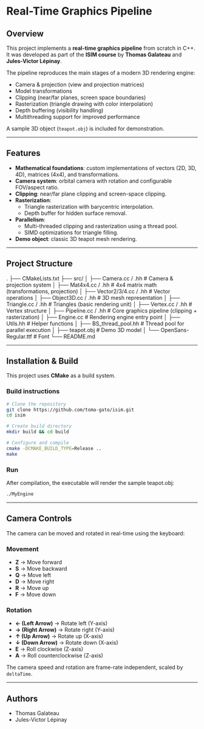 # Real-Time Graphics Pipeline

## Overview
This project implements a **real-time graphics pipeline** from scratch in C++.  
It was developed as part of the **ISIM course** by **Thomas Galateau** and **Jules-Victor Lépinay**.  

The pipeline reproduces the main stages of a modern 3D rendering engine:
- Camera & projection (view and projection matrices)
- Model transformations
- Clipping (near/far planes, screen space boundaries)
- Rasterization (triangle drawing with color interpolation)
- Depth buffering (visibility handling)
- Multithreading support for improved performance

A sample 3D object (`teapot.obj`) is included for demonstration.

---

## Features
- **Mathematical foundations**: custom implementations of vectors (2D, 3D, 4D), matrices (4x4), and transformations.
- **Camera system**: orbital camera with rotation and configurable FOV/aspect ratio.
- **Clipping**: near/far plane clipping and screen-space clipping.
- **Rasterization**:
  - Triangle rasterization with barycentric interpolation.
  - Depth buffer for hidden surface removal.
- **Parallelism**:
  - Multi-threaded clipping and rasterization using a thread pool.
  - SIMD optimizations for triangle filling.
- **Demo object**: classic 3D teapot mesh rendering.

---

## Project Structure
.
├── CMakeLists.txt
├── src/
│ ├── Camera.cc / .hh # Camera & projection system
│ ├── Mat4x4.cc / .hh # 4x4 matrix math (transformations, projection)
│ ├── Vector2/3/4.cc / .hh # Vector operations
│ ├── Object3D.cc / .hh # 3D mesh representation
│ ├── Triangle.cc / .hh # Triangles (basic rendering unit)
│ ├── Vertex.cc / .hh # Vertex structure
│ ├── Pipeline.cc / .hh # Core graphics pipeline (clipping + rasterization)
│ ├── Engine.cc # Rendering engine entry point
│ ├── Utils.hh # Helper functions
│ ├── BS_thread_pool.hh # Thread pool for parallel execution
│ ├── teapot.obj # Demo 3D model
│ └── OpenSans-Regular.ttf # Font
└── README.md

---

## Installation & Build
This project uses **CMake** as a build system.

### Build instructions
```bash
# Clone the repository
git clone https://github.com/toma-gato/isim.git
cd isim

# Create build directory
mkdir build && cd build

# Configure and compile
cmake -DCMAKE_BUILD_TYPE=Release ..
make
```

### Run
After compilation, the executable will render the sample teapot.obj:
```bash
./MyEngine
```

---

## Camera Controls

The camera can be moved and rotated in real-time using the keyboard:

### Movement
- **Z** → Move forward  
- **S** → Move backward  
- **Q** → Move left  
- **D** → Move right  
- **R** → Move up  
- **F** → Move down  

### Rotation
- **← (Left Arrow)** → Rotate left (Y-axis)  
- **→ (Right Arrow)** → Rotate right (Y-axis)  
- **↑ (Up Arrow)** → Rotate up (X-axis)  
- **↓ (Down Arrow)** → Rotate down (X-axis)  
- **E** → Roll clockwise (Z-axis)  
- **A** → Roll counterclockwise (Z-axis)  

The camera speed and rotation are frame-rate independent, scaled by `deltaTime`.

---

## Authors
- Thomas Galateau
- Jules-Victor Lépinay

